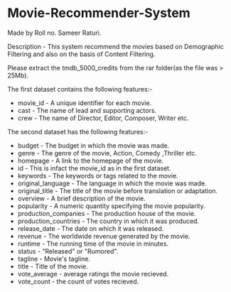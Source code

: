 # Movie-Recommender-System
Made by Roll no. Sameer Raturi.

Description - This system recommend the movies based on Demographic Filtering and also on the basis of Content Filtering.

Please extract the tmdb_5000_credits from the rar folder(as the file was > 25Mb).


The first dataset contains the following features:-
* movie_id - A unique identifier for each movie.
* cast - The name of lead and supporting actors.
* crew - The name of Director, Editor, Composer, Writer etc.

The second dataset has the following features:- 
* budget - The budget in which the movie was made.
* genre - The genre of the movie, Action, Comedy ,Thriller etc.
* homepage - A link to the homepage of the movie.
* id - This is infact the movie_id as in the first dataset.
* keywords - The keywords or tags related to the movie.
* original_language - The language in which the movie was made.
* original_title - The title of the movie before translation or adaptation.
* overview - A brief description of the movie.
* popularity - A numeric quantity specifying the movie popularity.
* production_companies - The production house of the movie.
* production_countries - The country in which it was produced.
* release_date - The date on which it was released.
* revenue - The worldwide revenue generated by the movie.
* runtime - The running time of the movie in minutes.
* status - "Released" or "Rumored".
* tagline - Movie's tagline.
* title - Title of the movie.
* vote_average -  average ratings the movie recieved.
* vote_count - the count of votes recieved.

